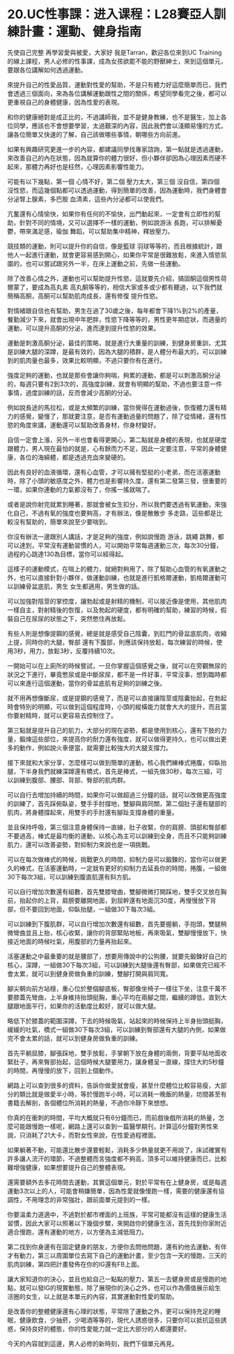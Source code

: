 # 20.UC性事課：进入课程：L28賽亞人訓練計畫：運動、健身指南

先使自己完整 再學習愛與被愛，大家好 我是Tarran，歡迎各位來到UC Training的線上課程，男人必修的性事課，成為女孩欲罷不能的野獸紳士，來到這個單元，要跟各位講解如何透過運動。

來提升自己的性愛品質，運動對性愛的幫助，不是只有體力好這麼簡單而已，我們會透過三個面向，來為各位講解運動跟性之間的關係，希望同學看完之後，都可以更重視自己的身體健康，因為性愛的表現。

和你的健康絕對是成正比的，不過講師我，並不是健身教練，也不是醫生，加上各位同學，應該也不會想要學習，太過艱深的內容，因此我們會以淺顯易懂的方式，讓各位簡單又快速的了解，自己該做哪些事情，朝哪些方向前進。

如果有興趣研究更進一步的內容，都建議同學找專家諮詢，第一點就是透過運動，來改善自己的內在狀態，因為就算你的體力很好，但小夥伴卻因為心理因素而硬不起來，那體力再好也是枉然，心理因素影響性能力。

可能有以下幾點，第一個 心情不好，第二個 壓力太大，第三個 沒自信，第四個 沒性慾，而這幾個點都可以透過運動，得到簡單的改善，因為運動時，我們身體會分泌腎上腺素，多巴胺 血清素，這些內分泌都可以使我們。

亢奮還有心情愉快，如果你有任何的不愉快，出門動起來，一定會有立即性的幫助，針對不同的情境，又可以選擇不一樣的運動，例如說游泳 長跑，可以排解憂鬱，帶來滿足感，瑜伽 舞蹈，可以幫助集中精神，釋放壓力。

競技類的運動，則可以提升你的自信，像是籃球 羽球等等的，而且根據統計，跟他人一起進行運動，就會更容易感到開心，如果你平常是很難放鬆，來進入情慾氛圍的，也可以嘗試跟另外一半，在床上運動之前，先做一些運動。

除了改善心情之外，運動也可以幫助提升性慾，這就要先介紹，搞固酮這個男性荷爾蒙了，要成為高丸素 高丸酮等等的，相信大家或多或少都有聽過，以下我們就簡稱高酮，高酮可以幫助肌肉成長，還有修復 提升性慾。

對情緒跟自信也有幫助，男生在過了30歲之後，每年都會下降1%到2%的產量，餐勤減少下來，就會出現中年肥胖，性慾下降等等的，男性更年期症狀，而適量的運動，可以提升高酮的分泌，進而達到提升性慾的效果。

運動是刺激高酮分泌，最佳的策略，就是進行大重量的訓練，到健身房重訓，尤其是訓練大腿的深蹲，是最有效的，因為大腿的積群，是人體分布最大的，可以訓練到的肌肉量也最多，效果比較明顯，不過只要你有在進行。

強度足夠的運動，也就是那些會讓你夠喘，夠累的運動，都是可以刺激高酮分泌的，每週只要有2到3次的，高強度訓練，就會有明顯的幫助，不過也要注意一件事情，過度訓練的話，反而會減少高酮的分泌。

例如說長途的馬拉松，或是太頻繁的訓練，當你覺得在運動過後，恢復體力還有精力的感覺，變慢了，那就要注意，是否有運動過量的問題了，除了從情緒，還有性慾的角度來講，運動還可以幫助改善身材，你身材變好。

自信一定會上漲，另外一半也會看得更開心，第二點就是身體的表現，也就是硬度跟體力，男人現在最怕的就是，心有餘而力不足，因此一定要注意，平常的身體健康，各位的海綿體，都是透過充血來變硬的。

因此有良好的血液循環，還有心血管，才可以擁有堅挺的小老弟，而在活塞運動時，除了小頭的敏感度之外，體力也是影響持久度，還有第二發第三發，很重要的一環，如果你連動的力氣都沒有了，你搖一搖就喘了。

或者是說你射完就累到睡著，那就會被女生扣分，所以我們要透過有氧運動，來強化自己，不過有氧的強度也要夠高，才有辦法，像是散散步 多走路，這些都是比較沒有幫助的，簡單來說至少要喘到。

你沒有辦法一邊跟別人講話，才是足夠的強度，例如說慢跑 游泳，跳繩 跳舞，都可以達到，平常沒有運動習慣的人，可以開始平常每週運動三次，每次30分鐘，過程的心跳達130為目標，當你可以經得起。

這樣子的運動模式，在喘上的體力，就絕對夠用了，除了幫助心血管的有氧運動之外，也可以直接針對小夥伴，做運動訓練，也就是進行凱格爾運動，凱格爾運動可以訓練骨盆底肌，男生 女生都適用，男生做的話。

可以加強對陰莖的掌控度，讓勃起或是射精的機制，可以接近像是使用，其他肌肉一樣自主，對射精後的恢復，以及勃起的硬度，都有明確的幫助，練習的時候，假裝自己在尿尿的狀態之下，突然憋住再放鬆。

有些人則是想像提鋼的感覺，總是就是感受自己陰囊，到肛門的骨盆底肌肉，收縮 上提，同時你的大腿，臀部 還有下腹部，則應該保持放鬆，每次練習的時候，使用3秒，用力，放鬆3秒，反覆持續10次。

一開始可以在上廁所的時候嘗試，一旦你掌握這個感覺之後，就可以在旁觀無尿的狀況之下進行，畢竟憋尿或是中斷尿尿，都不是一件好事，平常沒事，想到臨時都可以來進行這個運動，當你的骨盆底肌有足夠的訓練之後。

就不用再想像斷尿，或是提鋼的感覺了，而是可以直接讓陰莖或陰囊抬起，在勃起時會特別的明顯，可以做到這個程度時，小頭的縱橫能力就會大大的提升，而且當你要射精時，就可以更容易去控制住了。

第三點就是提升自己的肌力，大部分的現在姿勢，都是使用到核心，還有下肢的力量，鍛煉這些部位，來提高你的耐力還有強度，就可以做得更持久，也可以做出更多的動作，例如說火車便當，就需要比較強大的大腿支撐力。

接下來就和大家分享，怎麼樣可以做到簡單的運動，核心我們練棒式捲腹，仰臥抬腿，下半身我們就練深蹲還有橋式，首先是棒式，一組先做30秒，每次三組，可以訓練到腹部、腰部、背部、臀部的肌肉群。

可以自行去增加持續的時間，如果你可以做超過三分鐘的話，就可以改做更高強度的訓練了，首先踩俯臥姿，雙手手肘撐地，雙腳與肩同關，第二個肚子還有腿部的肌肉，將身體撐起來，用雙手的手肘還有腳趾支撐身體的重量。

並且保持呼吸，第三個注意身體保持一直線，肚子收緊，你的肩膀、頭部和臀部都不要過高，棒式是最均衡的運動，以核心為主可以訓練到全身，而且不只能夠訓練肌力，還可以改善姿勢，對抑制力來說也是一項挑戰。

可以在每次做棒式的時候，挑戰更久的時間，抑制力是可以鍛鍊的，當你可以做更久的棒式，在活塞運動時，一定就有更好的抑制力去延長你的時間，捲腹，一組做30下每次3組，可以訓練到腹直肌還有斜方肌。

可以自行增加次數還有組數，首先雙膝彎曲，雙腳微微打開踩地，雙手交叉放在胸前，抬起你的上背，肩膀要離開地面，到屈幹還有地面沉30度，再慢慢放下背部，但不要回到地面，仰臥抬腿，一組做30下每次3組。

可以訓練到下腹肌群，可以自行增加次數還有組數，首先要握躺，手抱頭，雙腿稍微彎曲並且上抬，核心收緊，讓你的背部緊貼地板，再來吸氣，雙腳慢慢放下，快接近地面的時候吐氣，用腹部的力量再抬起來。

活塞運動之中最重要的就是腰部了，想要用傳說中的公狗腰，就要先鍛鍊好自己的核心，深蹲，一組做30下每次3組，可以訓練到大腿後還有臀部，如果做完已經不會太累，就可以到健身房做負重的訓練，雙腳打開與肩同寬。

腳尖朝向前方站穩，重心位於整個腳底板，臀部像坐椅子一樣往下坐，注意千萬不要膝蓋先彎曲，上半身維持抬頭挺胸，重心平均在兩腳之間，繼續的蹲低，直到大腿跟地面平行，如果你的活動度比較好，就可以做大腿。

略低下於膝蓋的範圍深蹲，下去的時候吸氣，站起來的時候保持上半身抬頭挺胸，緩緩的吐氣，橋式一組做30下每次3組，可以訓練到臀部還有大腿的內側，如果做完不會太累的話，就可以到健身房做負重的訓練。

首先平躺屈膝，腳張踩地，雙手放鬆，手掌朝下放在身體的兩側，背要平貼地面收緊肚子，再來臀部抬起，這個時候大腿要用力，讓身體呈一直線，撐住大約5秒鐘的時間，再慢慢的放下，回到上個動作。

網路上可以查到很多的資料，告訴你做愛就會瘦，甚至什麼體位比較容易瘦，大部分的類比就是做愛半小時，等於慢跑半小時，可以消耗一晚飯的熱量，坊間甚至有書籍去解剖，各個體位所消耗的熱量，不過你冷靜下來想想。

你真的在衝刺的時間，平均大概就只有6分鐘而已，而前戲後戲所消耗的熱量，怎麼可能跟慢跑一樣呢，網路上還可以查到一篇醫學期刊，計算這6分鐘對男性來說，只消耗了21大卡，而對女性來說，在性愛過程裡面。

如果躺著不動，可能還比散步還要輕鬆，消耗多少熱量就更不用說了，床試確實有許多讓人流汗的環節，不過整體而言強度都不夠高，頂多可以維持健康而已，比較難增強健康，如果想要提升自己的整體表現。

還需要額外去多花時間去運動，其實這個單元，對於平常有在上健身房，或是每週運動3次以上的人，可能會稍嫌簡單，因為性愛就像慢跑一樣，需要的健康還有協調性，不用理念的非常強壯，跟前面單元提到的一樣。

你要溫柔力道適中，不過對於都市裡面的上班族，平常可能都沒有這樣的健康生活習慣，因此大家可以照著以下幾個步驟，來開啟你的健康生活，首先找到你家附近適合慢跑，還有運動的地方，以方便為主減低阻力。

第二找到你身邊有在固定健身的朋友，方便你去問他問題，還有約他去運動，有伴才有動力，第三以周圍單位去寫下自己的運動計畫，至少包含一天的慢跑，三天的肌肉訓練，第四把計畫發佈在你的IG還有FB上面。

讓大家知道你的決心，並且也給自己一點點的壓力，第五一去健身房或是慢跑的地點，就可以發IG的現實動態，除了展現你的決心之外，也可以作為價值展示給生活圈的女生，以上就是本單元的內容，其實運動對性愛的幫助。

是改善你的整體健康還有心理的狀態，平常除了運動之外，更可以保持充足的睡眠，健康飲食，少抽菸，少喝酒等等的，現代人誘惑很多，只要你可以抵抗這些誘惑，保持良好的體態，你的性愛能力就一定比大部分的人都還要好。

今天的內容就到這邊，男人必修的新時刻，我們下個單元再見。